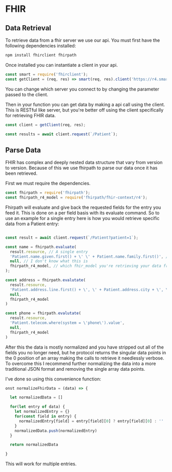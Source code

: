 # FHIR

## Data Retrieval

To retrieve data from a fhir server we use our api.  You must first have the following dependencies installed:

```bash
npm install fhirclient fhirpath
```

Once installed you can instantiate a client in your api.

```javascript
const smart = require('fhirclient');
const getClient = (req, res) => smart(req, res).client('https://r4.smarthealthit.org');
```

You can change which server you connect to by changing the parameter passed to the client.  


Then in your function you can get data by making a api call using the client.  This is RESTful like server, but you're better off using the client specifically for retrieving FHIR data.

```javascript
const client = getClient(req, res);

const results = await client.request(`/Patient`);
```


## Parse Data

FHIR has complex and deeply nested data structure that vary from version to version.  Because of this we use fhirpath to parse our data once it has been retrieved.

First we must require the dependencies.

```javascript
const fhirpath = require('fhirpath');
const fhirpath_r4_model = require('fhirpath/fhir-context/r4');

```

Fhirpath will evaluate and give back the requested fields for the entry you feed it.  This is done on a per field basis with its evaluate command.  So to use an example for a single entry here is how you would retrieve specific data from a Patient entry:


```javascript

const result = await client.request(`/Patient?patient=1`);

const name = fhirpath.evaluate(
  result.resource, // A single entry
  'Patient.name.given.first() + \' \' + Patient.name.family.first()', // Field
  null, // I don't know what this is
  fhirpath_r4_model, // which fhir_model you're retrieving your data from
);

const address = fhirpath.evalutate(
  result.resource,
  'Patient.address.line.first() + \', \' + Patient.address.city + \', \' + Patient.address.state + \' \' + Patient.address.postalCode',
  null,
  fhirpath_r4_model
)

const phone = fhirpath.evalutate(
  result.resource,
  'Patient.telecom.where(system = \'phone\').value',
  null,
  fhirpath_r4_model
)
```

After this the data is mostly normalized and you have stripped out all of the fields you no longer need, but he protocol returns the singular data points in the 0 position of an array making the calls to retrieve it needlessly verbose.  To overcome this I recommend further normalizing the data into a more traditional JSON format and removing the single array data points.

I've done so using this convenience function:

```javascript
onst normalizeFhirData = (data) => {

  let normalizedData = []

  for(let entry of data) {
    let normalizedEntry = {}
    for(const field in entry) {
      normalizedEntry[field] = entry[field][0] ? entry[field][0] : ''
    }
    normalizedData.push(normalizedEntry)
  }

  return normalizedData

}

```

This will work for multiple entries.  

